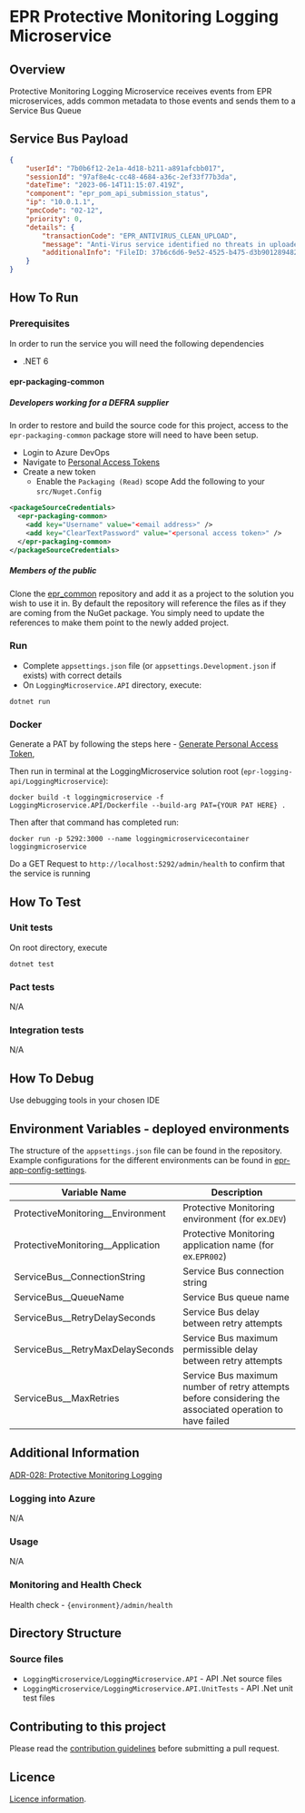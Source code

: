 # EPR Protective Monitoring Logging Microservice
## Overview
Protective Monitoring Logging Microservice receives events from EPR microservices, adds common metadata to 
those events and sends them to a Service Bus Queue

## Service Bus Payload

```json
{
    "userId": "7b0b6f12-2e1a-4d18-b211-a891afcbb017",
    "sessionId": "97af8e4c-cc48-4684-a36c-2ef33f77b3da",
    "dateTime": "2023-06-14T11:15:07.419Z",
    "component": "epr_pom_api_submission_status",
    "ip": "10.0.1.1",
    "pmcCode": "02-12",
    "priority": 0,
    "details": {
        "transactionCode": "EPR_ANTIVIRUS_CLEAN_UPLOAD",
        "message": "Anti-Virus service identified no threats in uploaded file",
        "additionalInfo": "FileID: 37b6c6d6-9e52-4525-b475-d3b901289482"
    }
}
```

## How To Run

### Prerequisites
In order to run the service you will need the following dependencies
- .NET 6

#### epr-packaging-common
##### Developers working for a DEFRA supplier
In order to restore and build the source code for this project, access to the `epr-packaging-common` package store will need to have been setup.
 - Login to Azure DevOps
 - Navigate to [Personal Access Tokens](https://dev.azure.com/defragovuk/_usersSettings/tokens)
 - Create a new token
   - Enable the `Packaging (Read)` scope
Add the following to your `src/Nuget.Config`
```xml
<packageSourceCredentials>
  <epr-packaging-common>
    <add key="Username" value="<email address>" />
    <add key="ClearTextPassword" value="<personal access token>" />
  </epr-packaging-common>
</packageSourceCredentials>
```
##### Members of the public
Clone the [epr_common](https://dev.azure.com/defragovuk/RWD-CPR-EPR4P-ADO/_git/epr_common) repository and add it as a project to the solution you wish to use it in. By default the repository will reference the files as if they are coming from the NuGet package. You simply need to update the references to make them point to the newly added project.

### Run

- Complete `appsettings.json` file (or `appsettings.Development.json` if exists) with correct details
- On `LoggingMicroservice.API` directory, execute:
```
dotnet run
```

### Docker
Generate a PAT by following the steps here - [Generate Personal Access Token](https://learn.microsoft.com/en-us/azure/devops/organizations/accounts/use-personal-access-tokens-to-authenticate?view=azure-devops&tabs=Windows#create-a-pat),

Then run in terminal at the LoggingMicroservice solution root (`epr-logging-api/LoggingMicroservice`):

```docker build -t loggingmicroservice -f LoggingMicroservice.API/Dockerfile --build-arg PAT={YOUR PAT HERE} .```

Then after that command has completed run:

```docker run -p 5292:3000 --name loggingmicroservicecontainer loggingmicroservice```

Do a GET Request to `http://localhost:5292/admin/health` to confirm that the service is running

## How To Test

### Unit tests

On root directory, execute
```
dotnet test
```

### Pact tests
N/A

### Integration tests
N/A

## How To Debug
Use debugging tools in your chosen IDE

## Environment Variables - deployed environments

The structure of the `appsettings.json` file can be found in the repository. 
Example configurations for the different environments can be found in 
[epr-app-config-settings](https://dev.azure.com/defragovuk/RWD-CPR-EPR4P-ADO/_git/epr-app-config-settings).

| Variable Name                     | Description                                                                                             |
|-----------------------------------|---------------------------------------------------------------------------------------------------------|
| ProtectiveMonitoring__Environment | Protective Monitoring environment (for ex.`DEV`)                                                        |
| ProtectiveMonitoring__Application | Protective Monitoring application name (for ex.`EPR002`)                                                |
| ServiceBus__ConnectionString      | Service Bus connection string                                                                           |
| ServiceBus__QueueName             | Service Bus queue name                                                                                  |
| ServiceBus__RetryDelaySeconds     | Service Bus delay between retry attempts                                                                |
| ServiceBus__RetryMaxDelaySeconds  | Service Bus maximum permissible delay between retry attempts                                            |
| ServiceBus__MaxRetries            | Service Bus maximum number of retry attempts before considering the associated operation to have failed |

## Additional Information
[ADR-028: Protective Monitoring Logging](https://eaflood.atlassian.net/wiki/spaces/MWR/pages/4334060015/ADR-028+Protective+Monitoring+Logging)

### Logging into Azure
N/A

### Usage
N/A

### Monitoring and Health Check
Health check - `{environment}/admin/health`

## Directory Structure

### Source files

- `LoggingMicroservice/LoggingMicroservice.API` - API .Net source files
- `LoggingMicroservice/LoggingMicroservice.API.UnitTests` - API .Net unit test files

## Contributing to this project

Please read the [contribution guidelines](CONTRIBUTING.md) before submitting a pull request.

## Licence

[Licence information](LICENCE.md).
